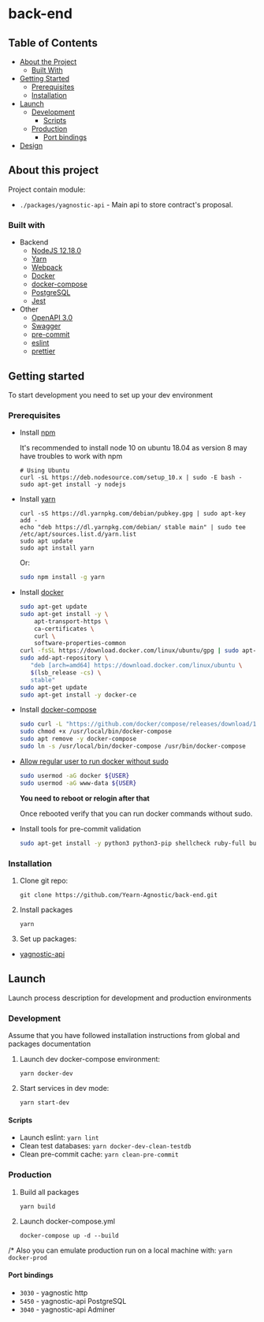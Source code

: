 # back-end

## Table of Contents

- [About the Project](#about-the-project)
  - [Built With](#built-with)
- [Getting Started](#getting-started)
  - [Prerequisites](#prerequisites)
  - [Installation](#installation)
- [Launch](#launch)
  - [Development](#development)
    - [Scripts](#scripts)
  - [Production](#production)
    - [Port bindings](#port-bindings)
- [Design](#design)

## About this project

Project contain module:

- `./packages/yagnostic-api` - Main api to store contract's proposal.

### Built with

- Backend
  - [NodeJS 12.18.0](https://nodejs.org/en/blog/release/v12.18.0/)
  - [Yarn](https://yarnpkg.com/)
  - [Webpack](https://webpack.js.org/)
  - [Docker](https://www.docker.com/)
  - [docker-compose](https://docs.docker.com/compose/)
  - [PostgreSQL](https://www.postgresql.org/)
  - [Jest](https://jestjs.io/)
- Other
  - [OpenAPI 3.0](https://swagger.io/specification/)
  - [Swagger](https://swagger.io/)
  - [pre-commit](https://pre-commit.com/)
  - [eslint](https://eslint.org/)
  - [prettier](https://github.com/prettier/prettier)

## Getting started

To start development you need to set up your dev environment

### Prerequisites

- Install [npm](https://github.com/nodesource/distributions/blob/master/README.md)

  It's recommended to install node 10 on ubuntu 18.04 as version 8 may have troubles to work with npm

  ```
  # Using Ubuntu
  curl -sL https://deb.nodesource.com/setup_10.x | sudo -E bash -
  sudo apt-get install -y nodejs
  ```

- Install [yarn](https://linuxize.com/post/how-to-install-yarn-on-ubuntu-18-04/)

  ```
  curl -sS https://dl.yarnpkg.com/debian/pubkey.gpg | sudo apt-key add -
  echo "deb https://dl.yarnpkg.com/debian/ stable main" | sudo tee /etc/apt/sources.list.d/yarn.list
  sudo apt update
  sudo apt install yarn
  ```

  Or:

  ```bash
  sudo npm install -g yarn
  ```

- Install [docker](https://docs.docker.com/v17.09/engine/installation/linux/docker-ce/ubuntu/)

  ```bash
  sudo apt-get update
  sudo apt-get install -y \
      apt-transport-https \
      ca-certificates \
      curl \
      software-properties-common
  curl -fsSL https://download.docker.com/linux/ubuntu/gpg | sudo apt-key add -
  sudo add-apt-repository \
     "deb [arch=amd64] https://download.docker.com/linux/ubuntu \
     $(lsb_release -cs) \
     stable"
  sudo apt-get update
  sudo apt-get install -y docker-ce
  ```

- Install [docker-compose](https://docs.docker.com/compose/install/)

  ```bash
  sudo curl -L "https://github.com/docker/compose/releases/download/1.25.3/docker-compose-$(uname -s)-$(uname -m)" -o /usr/local/bin/docker-compose
  sudo chmod +x /usr/local/bin/docker-compose
  sudo apt remove -y docker-compose
  sudo ln -s /usr/local/bin/docker-compose /usr/bin/docker-compose

  ```

- [Allow regular user to run docker without sudo](https://docs.docker.com/install/linux/linux-postinstall/)

  ```bash
  sudo usermod -aG docker ${USER}
  sudo usermod -aG www-data ${USER}
  ```

  **You need to reboot or relogin after that**

  Once rebooted verify that you can run docker commands without sudo.

- Install tools for pre-commit validation

  ```bash
  sudo apt-get install -y python3 python3-pip shellcheck ruby-full build-essential openjdk-8-jdk curl libssl-dev
  ```

### Installation

1. Clone git repo:

   `git clone https://github.com/Yearn-Agnostic/back-end.git`

1. Install packages

   `yarn`

1. Set up packages:

- [yagnostic-api](./packages/yagnostic-api/README.md)

## Launch

Launch process description for development and production environments

### Development

Assume that you have followed installation instructions from global and packages documentation

1. Launch dev docker-compose environment:

   `yarn docker-dev`

1. Start services in dev mode:

   `yarn start-dev`

#### Scripts

- Launch eslint: `yarn lint`
- Clean test databases: `yarn docker-dev-clean-testdb`
- Clean pre-commit cache: `yarn clean-pre-commit`

### Production

1. Build all packages

   `yarn build`

1. Launch docker-compose.yml

   `docker-compose up -d --build`

/\* Also you can emulate production run on a local machine with: `yarn docker-prod`

#### Port bindings

- `3030` - yagnostic http
- `5450` - yagnostic-api PostgreSQL
- `3040` - yagnostic-api Adminer
